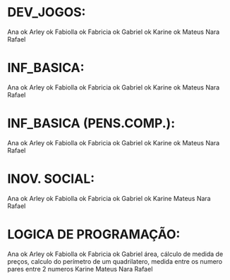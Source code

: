 # DEV_JOGOS:
Ana ok
Arley ok
Fabiolla ok
Fabricia ok
Gabriel ok
Karine ok
Mateus
Nara
Rafael
# INF_BASICA:
Ana ok
Arley ok
Fabiolla ok
Fabricia ok
Gabriel ok
Karine ok
Mateus
Nara
Rafael
# INF_BASICA (PENS.COMP.):
Ana ok
Arley  ok
Fabiolla ok
Fabricia ok
Gabriel ok
Karine ok
Mateus
Nara
Rafael
# INOV. SOCIAL:
Ana ok
Arley ok
Fabiolla ok
Fabricia ok
Gabriel ok
Karine
Mateus
Nara
Rafael
# LOGICA DE PROGRAMAÇÃO:
Ana ok
Arley ok
Fabiolla ok
Fabricia ok
Gabriel área, cálculo de medida de preços, calculo do perímetro de um quadrilatero, medida entre os numero pares entre 2 numeros
Karine
Mateus
Nara
Rafael